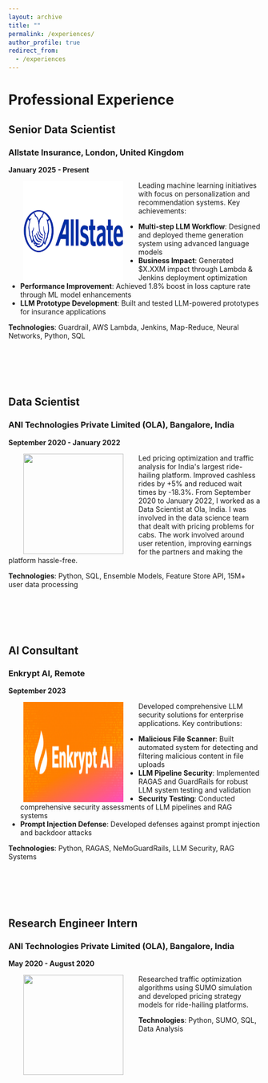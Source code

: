```yaml
---
layout: archive
title: ""
permalink: /experiences/
author_profile: true
redirect_from:
  - /experiences
---
```





# Professional Experience

## Senior Data Scientist
### Allstate Insurance, London, United Kingdom
**January 2025 - Present**

<img style="float: left;" src="/images/allstate_logo.png" width="200" height="200" hspace="30">

Leading machine learning initiatives with focus on personalization and recommendation systems. Key achievements:

- **Multi-step LLM Workflow**: Designed and deployed theme generation system using advanced language models
- **Business Impact**: Generated $X.XXM impact through Lambda & Jenkins deployment optimization  
- **Performance Improvement**: Achieved 1.8% boost in loss capture rate through ML model enhancements
- **LLM Prototype Development**: Built and tested LLM-powered prototypes for insurance applications

**Technologies**: Guardrail, AWS Lambda, Jenkins, Map-Reduce, Neural Networks, Python, SQL

<br/><br/>
<br/><br/>

## Data Scientist
### ANI Technologies Private Limited (OLA), Bangalore, India
**September 2020 - January 2022**

<img style="float: left;" src="/images/ola_logo.jpeg" width="200" height="200" hspace="30">

Led pricing optimization and traffic analysis for India's largest ride-hailing platform. Improved cashless rides by +5% and reduced wait times by -18.3%. From September 2020 to January 2022, I worked as a Data Scientist at Ola, India. I was involved in the data science 
team that dealt with pricing problems for cabs. The work involved around user retention, improving earnings for the 
partners and making the platform hassle-free.

**Technologies**: Python, SQL, Ensemble Models, Feature Store API, 15M+ user data processing

<br/><br/>
<br/><br/>

## AI Consultant
### Enkrypt AI, Remote
**September 2023**

<img style="float: left;" src="/images/enkrypt_ai_logo.png" width="200" height="200" hspace="30">

Developed comprehensive LLM security solutions for enterprise applications. Key contributions:

- **Malicious File Scanner**: Built automated system for detecting and filtering malicious content in file uploads
- **LLM Pipeline Security**: Implemented RAGAS and GuardRails for robust LLM system testing and validation
- **Security Testing**: Conducted comprehensive security assessments of LLM pipelines and RAG systems
- **Prompt Injection Defense**: Developed defenses against prompt injection and backdoor attacks

**Technologies**: Python, RAGAS, NeMoGuardRails, LLM Security, RAG Systems

<br/><br/>
<br/><br/>

## Research Engineer Intern
### ANI Technologies Private Limited (OLA), Bangalore, India
**May 2020 - August 2020**

<img style="float: left;" src="/images/ola_logo.jpeg" width="200" height="200" hspace="30">

Researched traffic optimization algorithms using SUMO simulation and developed pricing strategy models for ride-hailing platforms.

**Technologies**: Python, SUMO, SQL, Data Analysis

<br/><br/>
<br/><br/>

<!-- # Internships & Research Experience

## Qualcomm, Bangalore Design Center, India
**Summer 2019**

<img style="float: left;" src="/images/qualcomm.png" width="200" height="200" hspace="30">

Memory Design Team intern working on Electromigration detection and circuit design review. Offered pre-placement opportunity based on performance.

<br/><br/>
<br/><br/>

## Pix Moving, Guiyang, China
**December 2018**

<img style="float: left;" src="/images/pix_moving.png" width="200" height="200" hspace="30">

Car Electronics and Control Engineer intern. Developed CAN-based braking, steering, and accelerator systems on ARM microcontrollers.

<br/><br/>
<br/><br/>
<br/><br/>

## Fujita Lab, VDEC, The University of Tokyo, Japan
**Summer 2018**

<img style="float: left;" src="/images/fujita_lab.png" width ="200" height="200" hspace="30">

VDEC intern with [Prof. Masahiro Fujita](https://www.cad.t.u-tokyo.ac.jp/en/Member/). Developed CAD tools for partial logic synthesis using discrete DNN and AIGs.


<br/><br/>
<br/><br/>

## VLSI Summer School, AVLSI Lab, IIT Kharagpur, India
**Summer 2017**

<img style="float: left;" src="/images/AVLSI.png" width="200" height="200" hspace="30">

Two-month VLSI Summer School by [Prof. Mrigank Sharad](https://www.linkedin.com/in/mrigank-sharad-b2835b7/?originalSubdomain=in). Worked on Opamp design, bio-medical amplifiers, and RTL design.

<br/><br/>
<br/><br/>


# Teaching

____

## Teaching Assistant, Dept. of Electronics and Electrical Communication Engineering, IIT Kharagpur, India
**2019-2020**

<img style="float: left;" src="/images/kgp.png" width="200" height="200" hspace="30">

Teaching instructor for Digital Electronic Circuits Lab and VLSI Laboratory. Designed test materials and lab assignments.


<br/><br/>
<br/><br/>

## IEEE Robotics Winter Workshop IIT Kharagpur
**December 2016**

<img style="float: left;" src="/images/wws.png" width="200" height="200" hspace="30">

Project head and mentor for IEEE certified robotics workshop. Mentored 43 students to build autonomous obstacle-removing robots.

<br/><br/>
<br/><br/>

# Education

## MSc in Computational Neuroscience, Cognition, and AI
### University of Sussex, United Kingdom
**May 2024 - November 2024**

Completed with **Distinction**. Thesis: "Stochastic Models in Patch Foraging: Evaluating MVT Predictions and Epsilon-Greedy Algorithms"

## Integrated MSc in Mathematics and Computing
### IIT Kharagpur, India
**2015 - 2020**

Graduated with strong foundation in mathematics, computing, and engineering principles.

---

# Achievements

## Academic Excellence
- **Distinction Graduate**: MSc in Computational Neuroscience with top-ranked thesis
- **JEE Advance**: 99.5 percentile score in India's most competitive engineering entrance exam
- **INSPIRE Scholarship**: Eligible for government research scholarship program

## Competition & Leadership
- **Gold Medal**: LSTM model won Inter Hall Data Analytics Competition 2018
- **Gold Medal**: Football team champion (2017, 2019)
- **RoboCup 2017**: Led first Indian team at SSL RoboCup, Nagoya, Japan

---

# Student Organization

___

## [KRSSG](https://krssg.in/index.html)
**2016-2020**

<img style="float: left;" src="/images/krssg.png" width="200" height="200" hspace="30">

Student Advisor for robotics group developing autonomous soccer-playing robots. Led team at RoboCup 2017, Nagoya (first Indian SSL team). Focus on FPGA-based embedded electronics. -->

<!-- <br/><br/>
<br/><br/>

## Analog PUF

<img style="float: left;" src="/images/puf.png" width="200" height="200" hspace="30">

The project was an extension of my training at VLSI Summer School IIT Kharagpur, guided by [Prof. Mrigank Sharad](https://www.linkedin.com/in/mrigank-sharad-b2835b7/?originalSubdomain=in), presently at Dep. of Engineering Entrepreneurship IIT Kharagpur prev. Dept of E&ECE, IIT Kharagpur. The aim of the project is to design a low power multi-bit adaptive SRAM topology-based analog PUF which variations generated from the mismatch in the current mirror structures considered as bitcell. The other contributors of the project include Dhruv Thapar and Nikhil Bhelave Dept. of EE, IIT Kharagpur.

<br/><br/>
<br/><br/>

## Side Channel Analysis of Block Cipher GIFT

<img style="float: left;" src="/images/seal_lab.png" width="200" height="200" hspace="30">

This project was my final year BTech project under [Prof. Debdeep Mukhopadhyay](https://cse.iitkgp.ac.in/~debdeep/), CSE IIT Kharagpur. The project includes implementation of block cipher GIFT on FPGA, followed by its side-channel analysis using power traces (CPA attack was used), and then looking for the vulnerability in the threshold implementation of the cipher. Sayandeep Saha (PhD Student), SEAL Lab, CSE IIT Kharagpur was my mentor in this project.

<br/><br/>

## Rehabilitation Robotics

<img style="float: left;" src="/images/soft_computing.png" width="200" height="200" hspace="30">

The group aims to develop an exoskeleton for the lower extremity of the human body consisting of actuators and feedback sensors, to impart a locomotive ability to the physically disabled people. For measuring the gait cycle collection of nodes consisting of IMU and RF module was developed.  Advised by [Prof D. K Pratihar](https://www1.iitkgp.ac.in/fac-profiles/showprofile.php?empcode=bUmdQ&depts_name=ME) and mentored by Abhishek Rudrapal (PhD Student) at Dep. ME IIT Kharagpur. 

<br/><br/>
<br/><br/> -->

